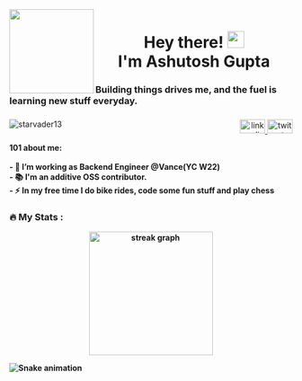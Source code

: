 <img align="left" height="150" src="https://media4.giphy.com/media/v1.Y2lkPTc5MGI3NjExb25laHNjeHRuODBqMnkyMGx1em1uZzJ4MjVmdzhrcnhqbGxibDZndiZlcD12MV9pbnRlcm5hbF9naWZfYnlfaWQmY3Q9Zw/ukMiDlCmdv2og/giphy.gif" />

###

<h1 align="center">
  Hey there!  
  <img src="https://user-images.githubusercontent.com/18350557/176309783-0785949b-9127-417c-8b55-ab5a4333674e.gif" width="30">
  <br>
  I'm Ashutosh Gupta
</h1>

<h3 align="left">Building things drives me, and the fuel is learning new stuff everyday.</h3>

###

<img align="left" src="https://komarev.com/ghpvc/?username=starvader13&label=Profile%20views&color=0e75b6&style=flat" alt="starvader13" />

###

<div align="right">
  <a href="https://www.linkedin.com/in/ashutoshgupta13/" target="_blank">
    <img src="https://raw.githubusercontent.com/maurodesouza/profile-readme-generator/master/src/assets/icons/social/linkedin/default.svg" width="45" height="25" alt="linkedin logo"  />
  </a>
  <a href="https://x.com/ashutosh01113" target="_blank">
    <img src="https://raw.githubusercontent.com/maurodesouza/profile-readme-generator/master/src/assets/icons/social/twitter/default.svg" width="45" height="25" alt="twitter logo"  />
  </a>
</div>

<p align="left"><b>101 about me:<b><br><br>- 🔭 I’m working as Backend Engineer @Vance(YC W22)<br>- 📚 I'm an additive OSS contributor.<br>- ⚡ In my free time I do bike rides, code some fun stuff and play chess</p>

<h3 align="left">🔥   My Stats :</h3>

<div align="center">
  <img src="https://streak-stats.demolab.com?user=starvader13&locale=en&mode=daily&theme=dark&hide_border=false&border_radius=5&order=3" height="220" alt="streak graph"  />
</div>

![Snake animation](https://raw.githubusercontent.com/starvader13/starvader13/output/snake.svg)

###
